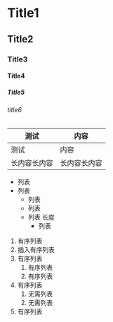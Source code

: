 # Title1
## Title2
### Title3
#### Title4
##### Title5
###### title6
|测试|内容 |
|--|--|
|  测试|内容 |
|  长内容长内容|长内容长内容 |

- 列表
- 列表
	- 列表
	- 列表
	- 列表 长度
		- 列表

1. 有序列表
2. 插入有序列表
3. 有序列表
	1. 有序列表
	2. 有序列表
4. 有序列表
	1. 无需列表
	2. 无需列表
5. 有序列表

<!--stackedit_data:
eyJoaXN0b3J5IjpbMTA4NzcwOTE0MF19
-->